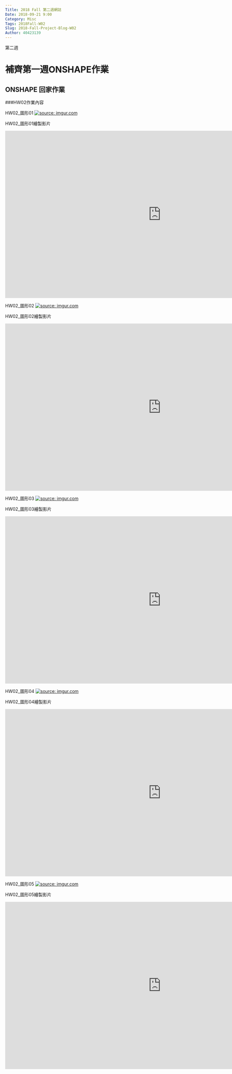 ```yaml
---
Title: 2018 Fall 第二週網誌
Date: 2018-09-21 9:00
Category: Misc
Tags: 2018Fall-W02
Slug: 2018-Fall-Project-Blog-W02
Author: 40423139
---
```


第二週

<!-- PELICAN_END_SUMMARY -->

# 補齊第一週ONSHAPE作業

## ONSHAPE 回家作業

###HW02作業內容

HW02_圖形01
<a href="https://imgur.com/9MoGUV8"><img src="https://i.imgur.com/9MoGUV8.png" title="source: imgur.com" /></a>

HW02_圖形01繪製影片
<iframe width="1003" height="538" src="https://www.youtube.com/embed/bEA0r9-xgh8" frameborder="0" allow="autoplay; encrypted-media" allowfullscreen></iframe>

HW02_圖形02
<a href="https://imgur.com/qpFcxbX"><img src="https://i.imgur.com/qpFcxbX.png" title="source: imgur.com" /></a>

HW02_圖形02繪製影片
<iframe width="1003" height="538" src="https://www.youtube.com/embed/1s_y65hf1fw" frameborder="0" allow="autoplay; encrypted-media" allowfullscreen></iframe>

HW02_圖形03
<a href="https://imgur.com/XILAlcX"><img src="https://i.imgur.com/XILAlcX.png" title="source: imgur.com" /></a>

HW02_圖形03繪製影片
<iframe width="1003" height="538" src="https://www.youtube.com/embed/fXaHRWGWmVw" frameborder="0" allow="autoplay; encrypted-media" allowfullscreen></iframe>

HW02_圖形04
<a href="https://imgur.com/D1atXUi"><img src="https://i.imgur.com/D1atXUi.png" title="source: imgur.com" /></a>

HW02_圖形04繪製影片
<iframe width="1003" height="538" src="https://www.youtube.com/embed/SItxWeq_gBw" frameborder="0" allow="autoplay; encrypted-media" allowfullscreen></iframe>

HW02_圖形05
<a href="https://imgur.com/ptJ8a9B"><img src="https://i.imgur.com/ptJ8a9B.png" title="source: imgur.com" /></a>

HW02_圖形05繪製影片
<iframe width="1003" height="538" src="https://www.youtube.com/embed/DRw7JooJIYg" frameborder="0" allow="autoplay; encrypted-media" allowfullscreen></iframe>